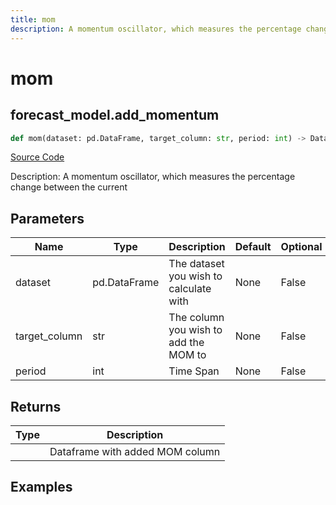 ```yaml
---
title: mom
description: A momentum oscillator, which measures the percentage change between the current
---
```

# mom

## forecast_model.add_momentum

```python
def mom(dataset: pd.DataFrame, target_column: str, period: int) -> DataFrame:
```
[Source Code](https://github.com/OpenBB-finance/OpenBBTerminal/tree/main/openbb_terminal/forecast/forecast_model.py#L295)

Description: A momentum oscillator, which measures the percentage change between the current

## Parameters

| Name | Type | Description | Default | Optional |
| ---- | ---- | ----------- | ------- | -------- |
| dataset | pd.DataFrame | The dataset you wish to calculate with | None | False |
| target_column | str | The column you wish to add the MOM to | None | False |
| period | int | Time Span | None | False |

## Returns

| Type | Description |
| ---- | ----------- |
|  | Dataframe with added MOM column |

## Examples

